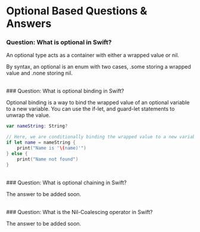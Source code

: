 # Optional Based Questions & Answers

### Question: What is optional in Swift?

An optional type acts as a container with either a wrapped value or nil. 

By syntax, an optional is an enum with two cases, .some storing a wrapped value and .none storing nil.


<br>
### Question: What is optional binding in Swift?

Optional binding is a way to bind the wrapped value of an optional variable to a new variable. You can use the if-let, and guard-let statements to unwrap the value.

```swift
var nameString: String?

// Here, we are conditionally binding the wrapped value to a new variable called name.
if let name = nameString {
    print("Name is '\(name)'")
} else {
    print("Name not found")
}
```

<br>
### Question: What is optional chaining in Swift?

The answer to be added soon.


<br>
### Question: What is the Nil-Coalescing operator in Swift?

The answer to be added soon.
